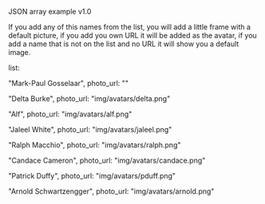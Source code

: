 JSON array example v1.0

If you add any of this names from the list, you will add a little frame with a default picture, if you add you own URL it will be added as the avatar, if you add a name that is not on the list and no URL it will show you a default image.

list:

 "Mark-Paul Gosselaar", photo_url: ""
 
 "Delta Burke", photo_url: "img/avatars/delta.png"
 
 "Alf", photo_url: "img/avatars/alf.png"
 
 "Jaleel White", photo_url: "img/avatars/jaleel.png"
 
 "Ralph Macchio", photo_url: "img/avatars/ralph.png"
 
 "Candace Cameron", photo_url: "img/avatars/candace.png"
 
 "Patrick Duffy", photo_url: "img/avatars/pduff.png"
 
 "Arnold Schwartzengger", photo_url: "img/avatars/arnold.png"

